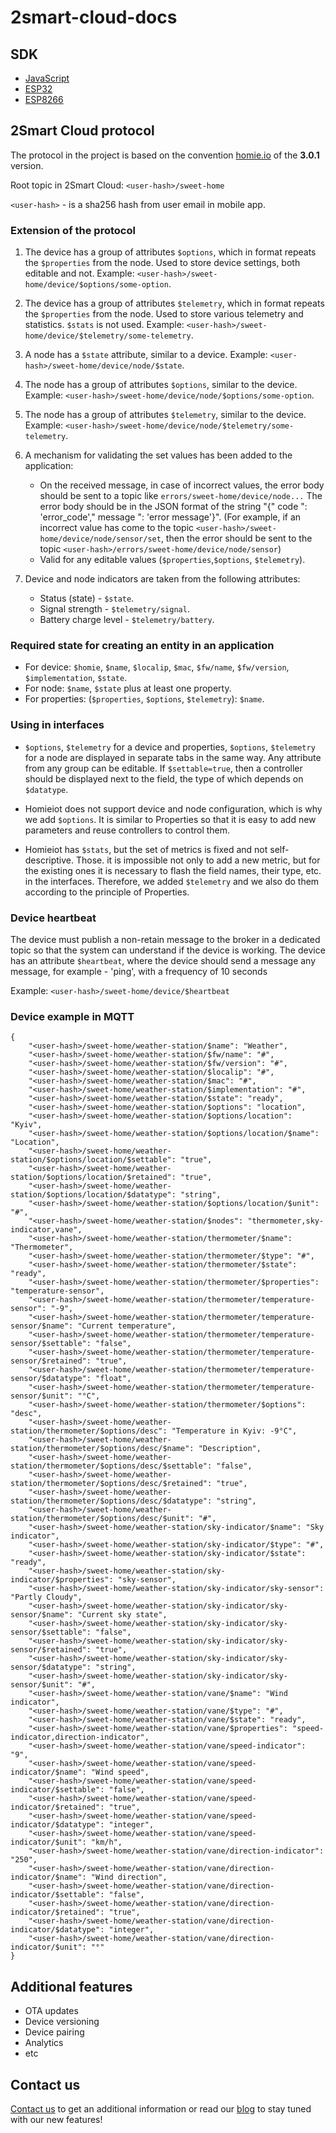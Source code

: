 # 2smart-cloud-docs

## SDK
- [JavaScript](https://github.com/2SmartCloud/homie-sdk)
- [ESP32](https://github.com/2SmartCloud/2smart-cloud-esp32-boilerplate)
- [ESP8266](https://github.com/2SmartCloud/2smart-cloud-esp8266-boilerplate)

## 2Smart Cloud protocol
The protocol in the project is based on the convention [homie.io](https://homieiot.github.io/specification/spec-core-v3_0_1/) of the **3.0.1** version.

Root topic in 2Smart Cloud: `<user-hash>/sweet-home`

`<user-hash>` - is a sha256 hash from user email in mobile app.

### Extension of the protocol

1.  The device has a group of attributes `$options`, which in format repeats the `$properties` from the node. Used to store device settings, both editable and not. Example: `<user-hash>/sweet-home/device/$options/some-option`.
2.  The device has a group of attributes `$telemetry`, which in format repeats the `$properties` from the node. Used to store various telemetry and statistics. `$stats` is not used. Example: `<user-hash>/sweet-home/device/$telemetry/some-telemetry`.
3.  A node has a `$state` attribute, similar to a device. Example: `<user-hash>/sweet-home/device/node/$state`.
4.  The node has a group of attributes `$options`, similar to the device. Example: `<user-hash>/sweet-home/device/node/$options/some-option`.
5.  The node has a group of attributes `$telemetry`, similar to the device. Example: `<user-hash>/sweet-home/device/node/$telemetry/some-telemetry`.
6.  A mechanism for validating the set values has been added to the application:
    *  On the received message, in case of incorrect values, the error body should be sent to a topic like `errors/sweet-home/device/node...` The error body should be in the JSON format of the string "{" code ": 'error_code'," message ": 'error message'}". (For example, if an incorrect value has come to the topic `<user-hash>/sweet-home/device/node/sensor/set`, then the error should be sent to the topic `<user-hash>/errors/sweet-home/device/node/sensor`)
     *  Valid for any editable values (`$properties`,`$options`, `$telemetry`).

7.  Device and node indicators are taken from the following attributes:
     *  Status (state) - `$state`.
     *  Signal strength - `$telemetry/signal`.
     *  Battery charge level - `$telemetry/battery`.


### Required state for creating an entity in an application

* For device: `$homie`, `$name`, `$localip`, `$mac`, `$fw/name`, `$fw/version`, `$implementation`, `$state`.
* For node: `$name`, `$state` plus at least one property.
* For properties: (`$properties`, `$options`, `$telemetry`): `$name`.


### Using in interfaces

*  `$options`, `$telemetry` for a device and properties, `$options`, `$telemetry` for a node are displayed in separate tabs in the same way. Any attribute from any group can be editable. If `$settable=true`, then a controller should be displayed next to the field, the type of which depends on `$datatype`.

*  Homieiot does not support device and node configuration, which is why we add `$options`. It is similar to Properties so that it is easy to add new parameters and reuse controllers to control them.

*  Homieiot has `$stats`, but the set of metrics is fixed and not self-descriptive. Those. it is impossible not only to add a new metric, but for the existing ones it is necessary to flash the field names, their type, etc. in the interfaces. Therefore, we added `$telemetry` and we also do them according to the principle of Properties.


### Device heartbeat 

The device must publish a non-retain message to the broker in a dedicated topic so that the system can understand if the device is working.
The device has an attribute `$heartbeat`, where the device should send a message any message, for example - 'ping', with a frequency of 10 seconds

Example: `<user-hash>/sweet-home/device/$heartbeat`


### Device example in MQTT

```
{
    "<user-hash>/sweet-home/weather-station/$name": "Weather",
    "<user-hash>/sweet-home/weather-station/$fw/name": "#",
    "<user-hash>/sweet-home/weather-station/$fw/version": "#",
    "<user-hash>/sweet-home/weather-station/$localip": "#",
    "<user-hash>/sweet-home/weather-station/$mac": "#",
    "<user-hash>/sweet-home/weather-station/$implementation": "#",
    "<user-hash>/sweet-home/weather-station/$state": "ready",
    "<user-hash>/sweet-home/weather-station/$options": "location",
    "<user-hash>/sweet-home/weather-station/$options/location": "Kyiv",
    "<user-hash>/sweet-home/weather-station/$options/location/$name": "Location",
    "<user-hash>/sweet-home/weather-station/$options/location/$settable": "true",
    "<user-hash>/sweet-home/weather-station/$options/location/$retained": "true",
    "<user-hash>/sweet-home/weather-station/$options/location/$datatype": "string",
    "<user-hash>/sweet-home/weather-station/$options/location/$unit": "#",
    "<user-hash>/sweet-home/weather-station/$nodes": "thermometer,sky-indicator,vane",
    "<user-hash>/sweet-home/weather-station/thermometer/$name": "Thermometer",
    "<user-hash>/sweet-home/weather-station/thermometer/$type": "#",
    "<user-hash>/sweet-home/weather-station/thermometer/$state": "ready",
    "<user-hash>/sweet-home/weather-station/thermometer/$properties": "temperature-sensor",
    "<user-hash>/sweet-home/weather-station/thermometer/temperature-sensor": "-9",
    "<user-hash>/sweet-home/weather-station/thermometer/temperature-sensor/$name": "Current temperature",
    "<user-hash>/sweet-home/weather-station/thermometer/temperature-sensor/$settable": "false",
    "<user-hash>/sweet-home/weather-station/thermometer/temperature-sensor/$retained": "true",
    "<user-hash>/sweet-home/weather-station/thermometer/temperature-sensor/$datatype": "float",
    "<user-hash>/sweet-home/weather-station/thermometer/temperature-sensor/$unit": "°C",
    "<user-hash>/sweet-home/weather-station/thermometer/$options": "desc",
    "<user-hash>/sweet-home/weather-station/thermometer/$options/desc": "Temperature in Kyiv: -9°C",
    "<user-hash>/sweet-home/weather-station/thermometer/$options/desc/$name": "Description",
    "<user-hash>/sweet-home/weather-station/thermometer/$options/desc/$settable": "false",
    "<user-hash>/sweet-home/weather-station/thermometer/$options/desc/$retained": "true",
    "<user-hash>/sweet-home/weather-station/thermometer/$options/desc/$datatype": "string",
    "<user-hash>/sweet-home/weather-station/thermometer/$options/desc/$unit": "#",
    "<user-hash>/sweet-home/weather-station/sky-indicator/$name": "Sky indicator",
    "<user-hash>/sweet-home/weather-station/sky-indicator/$type": "#",
    "<user-hash>/sweet-home/weather-station/sky-indicator/$state": "ready",
    "<user-hash>/sweet-home/weather-station/sky-indicator/$properties": "sky-sensor",
    "<user-hash>/sweet-home/weather-station/sky-indicator/sky-sensor": "Partly Cloudy",
    "<user-hash>/sweet-home/weather-station/sky-indicator/sky-sensor/$name": "Current sky state",
    "<user-hash>/sweet-home/weather-station/sky-indicator/sky-sensor/$settable": "false",
    "<user-hash>/sweet-home/weather-station/sky-indicator/sky-sensor/$retained": "true",
    "<user-hash>/sweet-home/weather-station/sky-indicator/sky-sensor/$datatype": "string",
    "<user-hash>/sweet-home/weather-station/sky-indicator/sky-sensor/$unit": "#",
    "<user-hash>/sweet-home/weather-station/vane/$name": "Wind indicator",
    "<user-hash>/sweet-home/weather-station/vane/$type": "#",
    "<user-hash>/sweet-home/weather-station/vane/$state": "ready",
    "<user-hash>/sweet-home/weather-station/vane/$properties": "speed-indicator,direction-indicator",
    "<user-hash>/sweet-home/weather-station/vane/speed-indicator": "9",
    "<user-hash>/sweet-home/weather-station/vane/speed-indicator/$name": "Wind speed",
    "<user-hash>/sweet-home/weather-station/vane/speed-indicator/$settable": "false",
    "<user-hash>/sweet-home/weather-station/vane/speed-indicator/$retained": "true",
    "<user-hash>/sweet-home/weather-station/vane/speed-indicator/$datatype": "integer",
    "<user-hash>/sweet-home/weather-station/vane/speed-indicator/$unit": "km/h",
    "<user-hash>/sweet-home/weather-station/vane/direction-indicator": "250",
    "<user-hash>/sweet-home/weather-station/vane/direction-indicator/$name": "Wind direction",
    "<user-hash>/sweet-home/weather-station/vane/direction-indicator/$settable": "false",
    "<user-hash>/sweet-home/weather-station/vane/direction-indicator/$retained": "true",
    "<user-hash>/sweet-home/weather-station/vane/direction-indicator/$datatype": "integer",
    "<user-hash>/sweet-home/weather-station/vane/direction-indicator/$unit": "°"
}
```

## Additional features

- OTA updates
- Device versioning
- Device pairing
- Analytics
- etc

## Contact us

[Contact us](https://2smart.com/business) to get an additional information or read our [blog](https://2smart.com/blog) to stay tuned with our new features!

